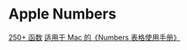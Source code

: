 # Apple Numbers


[250+ 函数](https://www.apple.com.cn/mac/numbers/compatibility/functions.html)
[适用于 Mac 的《Numbers 表格使用手册》](https://support.apple.com/zh-cn/guide/numbers/tane80651fe1/mac)